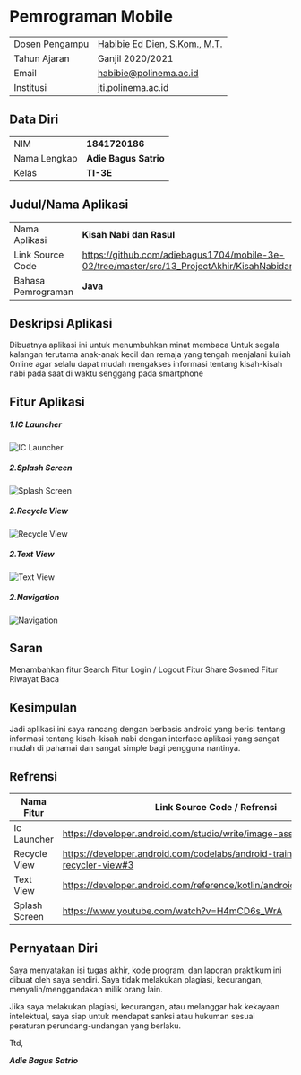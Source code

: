 # Pemrograman Mobile

|  |  |
|--|--|
| Dosen Pengampu | [Habibie Ed Dien, S.Kom., M.T.](https://github.com/hbb-polinema) |
| Tahun Ajaran | Ganjil 2020/2021 |
| Email | habibie@polinema.ac.id |
| Institusi | jti.polinema.ac.id |


## Data Diri

|  |  |
|--|--|
| NIM | **1841720186** |
| Nama Lengkap | **Adie Bagus Satrio** |
| Kelas | **TI-3E** |


## Judul/Nama Aplikasi

|  |  |
|--|--|
| Nama Aplikasi | **Kisah Nabi dan Rasul** |
| Link Source Code | https://github.com/adiebagus1704/mobile-3e-02/tree/master/src/13_ProjectAkhir/KisahNabidanRasul |
| Bahasa Pemrograman | **Java** |


## Deskripsi Aplikasi

Dibuatnya aplikasi ini untuk menumbuhkan minat membaca 
Untuk segala kalangan terutama anak-anak kecil dan remaja yang tengah menjalani kuliah Online agar selalu dapat mudah mengakses informasi tentang kisah-kisah nabi pada saat di waktu senggang pada smartphone


## Fitur Aplikasi

##### 1.IC Launcher
![IC Launcher ](img/IC.jpeg)

##### 2.Splash Screen
![Splash Screen ](img/SplashScreen.jpeg)

##### 2.Recycle View
![Recycle View ](img/RecycleView.jpeg)

##### 2.Text View
![Text View ](img/TextView.jpeg)

##### 2.Navigation
![Navigation ](img/Navigation.JPG)


## Saran

Menambahkan fitur Search
Fitur Login / Logout
Fitur Share Sosmed
Fitur Riwayat Baca

## Kesimpulan

Jadi aplikasi ini saya rancang dengan berbasis android yang berisi tentang informasi tentang kisah-kisah nabi dengan interface aplikasi yang sangat mudah di pahamai dan sangat simple bagi pengguna nantinya.


## Refrensi

| Nama Fitur | Link Source Code / Refrensi |
|--|--|
| Ic Launcher | https://developer.android.com/studio/write/image-asset-studio?hl=id |
| Recycle View | https://developer.android.com/codelabs/android-training-create-recycler-view#3 |
| Text View | https://developer.android.com/reference/kotlin/android/widget/TextView |
| Splash Screen | https://www.youtube.com/watch?v=H4mCD6s_WrA |

## Pernyataan Diri

Saya menyatakan isi tugas akhir, kode program, dan laporan praktikum ini dibuat oleh saya sendiri. Saya tidak melakukan plagiasi, kecurangan, menyalin/menggandakan milik orang lain.

Jika saya melakukan plagiasi, kecurangan, atau melanggar hak kekayaan intelektual, saya siap untuk mendapat sanksi atau hukuman sesuai peraturan perundang-undangan yang berlaku.

Ttd,

***Adie Bagus Satrio***

